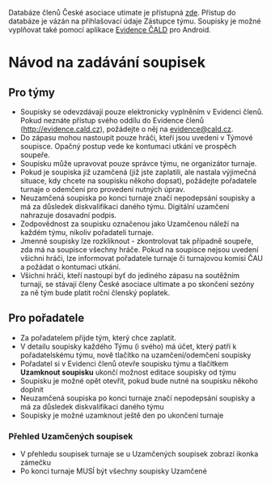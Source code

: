 Databáze členů České asociace utimate je přístupná [zde](//evidence.czechultimate.cz). Přístup do databáze je vázán na přihlašovací údaje Zástupce týmu. Soupisky je možné vyplňovat také pomocí aplikace [Evidence ČALD](https://play.google.com/store/apps/details?id=cz.cald.evidence) pro Android.

# Návod na zadávání soupisek

## Pro týmy

- Soupisky se odevzdávají pouze elektronicky vyplněním v Evidenci členů. Pokud neznáte přístup svého oddílu do Evidence členů (http://evidence.cald.cz), požádejte o něj na evidence@cald.cz.
- Do zápasu mohou nastoupit pouze hráči, kteří jsou uvedeni v Týmové soupisce. Opačný postup vede ke kontumaci utkání ve prospěch soupeře.
- Soupisku může upravovat pouze správce týmu, ne organizátor turnaje.
- Pokud je soupiska již uzamčená (již jste zaplatili, ale nastala výjimečná situace, kdy chcete na soupisku někoho dopsat), požádejte pořadatele turnaje o odemčení pro provedení nutných úprav.
- Neuzamčená soupiska po konci turnaje značí nepodepsání soupisky a má za důsledek diskvalifikaci daného týmu. Digitální uzamčení nahrazuje dosavadní podpis.
- Zodpovědnost za soupisku označenou jako Uzamčenou náleží na každém týmu, nikoliv pořadateli turnaje.
- Jmenné soupisky lze rozkliknout - zkontrolovat tak případně soupeře, zda má na soupisce všechny hráče. Pokud na soupisce nejsou uvedení všichni hráči, lze informovat pořadatele turnaje či turnajovou komisi ČAU a požádat o kontumaci utkání.
- Všichni hráči, kteří nastoupí byť do jediného zápasu na soutěžním turnaji, se stávají členy České asociace ultimate a po skončení sezóny za ně tým bude platit roční členský poplatek.

## Pro pořadatele

- Za pořadatelem přijde tým, který chce zaplatit.
- V detailu soupisky každého Týmu (i svého) má účet, který patří k pořadatelskému týmu, nově tlačítko na uzamčení/odemčení soupisky
- Pořadatel si v Evidenci členů otevře soupisku týmu a tlačítkem **Uzamknout soupisku** ukončí možnost editace soupisky od týmu
- Soupisku je možné opět otevřít, pokud bude nutné na soupisku někoho doplnit
- Neuzamčená soupiska po konci turnaje značí nepodepsání soupisky a má za důsledek diskvalifikaci daného týmu
- Soupisky je možné uzamknout ještě den po ukončení turnaje

### Přehled Uzamčených soupisek

- V přehledu soupisek turnaje se u Uzamčených soupisek zobrazí ikonka zámečku
- Po konci turnaje MUSÍ být všechny soupisky Uzamčené
